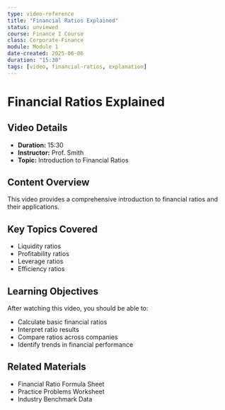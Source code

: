 ```yaml
---
type: video-reference
title: "Financial Ratios Explained"
status: unviewed
course: Finance I Course
class: Corporate-Finance
module: Module 1
date-created: 2025-06-06
duration: "15:30"
tags: [video, financial-ratios, explanation]
---
```


# Financial Ratios Explained

## Video Details

- **Duration:** 15:30
- **Instructor:** Prof. Smith
- **Topic:** Introduction to Financial Ratios

## Content Overview

This video provides a comprehensive introduction to financial ratios and their applications.

## Key Topics Covered

- Liquidity ratios
- Profitability ratios
- Leverage ratios
- Efficiency ratios

## Learning Objectives

After watching this video, you should be able to:

- Calculate basic financial ratios
- Interpret ratio results
- Compare ratios across companies
- Identify trends in financial performance

## Related Materials

- Financial Ratio Formula Sheet
- Practice Problems Worksheet
- Industry Benchmark Data
